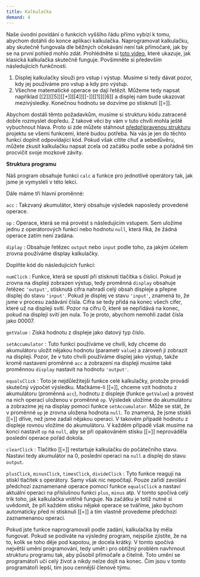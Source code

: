 ```yaml
---
title: Kalkulačka
demand: 4
---
```


Naše úvodní povídání o funkcích vyššího řádu přímo vybízí k tomu, abychom dotáhli do konce aplikaci kalkulačka. Naprogramovat kalkulačku, aby skutečně fungovala dle běžných očekávání není tak přímočaré, jak by se na první pohled mohlo zdát. Prohlédněte si [toto video](../assets/kalkulacka.mp4), které ukazuje, jak klasická kalkulačka skutečně funguje. Povšimněte si především následujících funkčností.

1. Displej kalkulačky slouži pro vstup i výstup. Musíme si tedy dávat pozor, kdy jej používáme pro vstup a kdy pro výstup.
1. Všechne matematické operace se dají řetězit. Můžeme tedy napsat například [[2]][[5]][[+]][[4]][[-]][[1]][[6]] a displej nám bude ukazovat mezivýsledky. Konečnou hodnotu se dozvíme po stisknutí [[=]].

Abychom dostáli těmto požadavkům, musíme si strukturu kódu zatraceně dobře rozmyslet dopředu. Z takové věci by vám v tuto chvíli mohla ještě vybuchnout hlava. Proto si zde můžete stáhnout [předpřipravenou strukturu](../assets/kalkulacka-zadani.zip) projektu se všemi funkcemi, které budou potřeba. Na vás je jen do těchto funkcí doplnit odpovídající kód. Pokud však cítíte chuť a sebedůvěru, můžete zkusit kalkulačku napsat zcela od začátku podle sebe a pořádně tím procvičit svoje mozkové závity.

**Struktura programu**

Náš program obsahuje funkci `calc` a funkce pro jednotlivé operátory tak, jak jsme je vymysleli v této lekci.

Dále máme tři hlavní proměnné:

`acc`
: Takzvaný akumulátor, který obsahuje výsledek naposledy provedené operace.

`op`
: Operace, která se má provést s následujícím vstupem. Sem uložíme jednu z operátorových funkcí nebo hodnotu `null`, která říká, že žádná operace zatím není zadána.

`diplay`
: Obsahuje řetězec `output` nebo `input` podle toho, za jakým účelem zrovna používáme display kalkulačky.

Doplňte kód do následujicích funkcí:

`numClick`
: Funkce, která se spustí při stisknutí tlačítka s číslicí. Pokud je zrovna na displeji zobrazen výstup, tedy proměnná `display` obsahuje řetězec `'output'`, stisknutá cifra nahradí celý obsah displeje a přepne displej do stavu `'input'`. Pokud je displej ve stavu `'input'`, znamená to, že jsme v procesu zadávání čísla. Cifra se tedy přidá na konec všech cifer, které už na displeji svítí. Pozor na cifru 0, které se nepřídává na konec, pokud na displeji svítí jen nula. To je proto, abychom nemohli zadat čísla jako 00007.

`getValue`
: Získá hodnotu z displeje jako datový typ číslo.

`setAccumulator`
: Tuto funkci používáme ve chvíli, kdy chceme do akumulátoru uložit nějakou hodnotu (parametr `value`) a zároveň ji zobrazit na displeji. Pozor, že v tuto chvíli používáme displej jako výstup, takže kromě nastavení proměnné `acc` a zobrazení na displeji musíme také proměnnou `display` nastavit na hodnotu `'output'`.

`equalsClick`
: Toto je nejdůležitejší funkce celé kalkulačky, protože provádí skutečný výpočet výsledku. Mačkáme-li [[=]], chceme vzít hodnotu z akumulátoru (proměnná `acc`), hodnotu z displeje (funkce `getValue`) a provést na nich operaci uloženou v proměnné `op`. Výsledek uložíme do akumulátoru a zobrazíme jej na display pomocí funkce `setAccumulator`. Může se stát, že v proměnné `op` je zrovna uložena hodnota `null`. To znamená, že jsme stiskli [[=]] dříve, než jsme zadali nějakou operaci. V takovém případě hodnotu z displeje rovnou vložíme do akumulátoru. V každém případě však musíme na konci nastavit `op` na `null`, aby se při opakováném stisku [[=]] neprováděla poslední operace pořád dokola.

`clearClick`
: Tlačítko [[=]] restartuje kalkulačku do počátečního stavu. Nastaví tedy akumulátor na 0, poslední operaci na `null` a displej do stavu `output`.

`plusClick`, `minusClick`, `timesClick`, `divideClick`
: Tyto funkce reagují na stiskl tlačítek s operátory. Samy však nic nepočítají. Pouze zařídí zavolání předchozí zaznamenané operace pomocí funkce `equalsClick` a nastaví aktuální operaci na příslušnou funkci `plus`, `minus` atp. V tomto spočívá celý trik toho, jak kalkulačka vnitřně funguje. Na začátku je totiž nutné si uvědomit, že při každém stisku nějaké operace se tváříme, jako bychom automaticky před ní stisknuli [[=]] a tím vlastně provedeme předchozí zaznamenanou operaci.

Pokud jste funkce naprogramovali podle zadání, kalkulačka by měla fungovat. Pokud se podíváte na výsledný program, nejspíše zjistíte, že na to, kolik se toho děje pod kapotou, je docela krátký. V tomto spočívá největší umění programování, tedy umět i pro obtížný problém navhrnout strukturu programu tak, aby působil přímočaře a čitelně. Toto umění se programátoři učí celý život a nikdy nelze dojít na konec. Čím jsou v tomto programátoři lepší, tím jsou cennější členové týmu.
